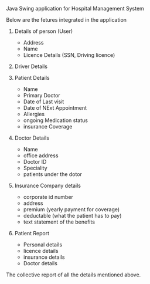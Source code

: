 Java Swing application for Hospital Management System

Below are the fetures integrated in the application 

1. Details of person (User)
    - Address
    - Name
    - Licence Details (SSN, Driving licence)

2. Driver Details
3.  Patient Details
     - Name
     - Primary Doctor
     - Date of Last visit
     - Date of NExt Appointment
     - Allergies
     - ongoing Medication status
     - insurance Coverage
5. Doctor Details
     - Name
     - office address
     - Doctor ID
     - Speciality
     - patients under the dotor   
6. Insurance Company details
    - corporate id number
    - address
    - premium (yearly payment for coverage)
    - deductable (what the patient has to pay)
    -  text statement of the benefits
7. Patient Report
     - Personal details
     - licence details
     - insurance details
     - Doctor details

  The collective report of all the details mentioned above.
 
